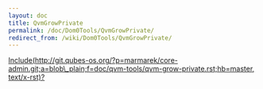 ```yaml
---
layout: doc
title: QvmGrowPrivate
permalink: /doc/Dom0Tools/QvmGrowPrivate/
redirect_from: /wiki/Dom0Tools/QvmGrowPrivate/
---
```


[Include(http://git.qubes-os.org/?p=marmarek/core-admin.git;a=blob\_plain;f=doc/qvm-tools/qvm-grow-private.rst;hb=master, text/x-rst)?](/wiki/Dom0Tools/Include(http%3A/git.qubes-os.org?p=marmarek/core-admin.git;a=blob_plain;f=doc/qvm-tools/qvm-grow-private.rst;hb=master,%20text/x-rst))
